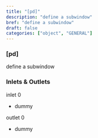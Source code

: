 ```yaml
---
title: "[pd]"
description: "define a subwindow"
bref: "define a subwindow"
draft: false
categories: ["object", "GENERAL"]
---
```


### [pd]

define a subwindow

### Inlets & Outlets

inlet 0

 - dummy

outlet 0

 - dummy
 
